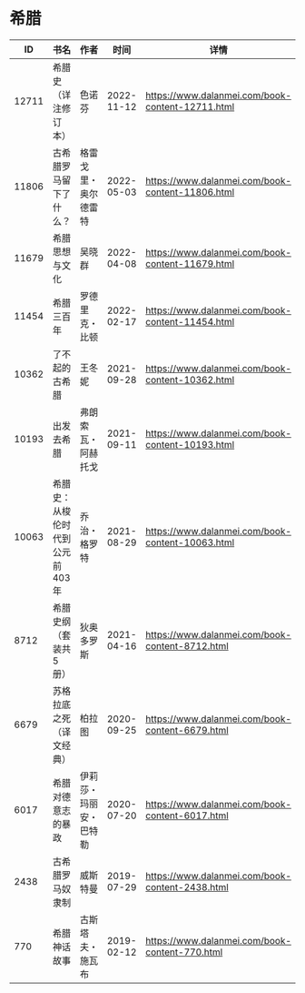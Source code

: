 # 希腊

| ID | 书名 | 作者 | 时间 | 详情 | 下载页面 | EPUB下载链接 | MOBI下载链接 | AZW3下载链接 |
| --- | --- | --- | --- | --- | --- | --- | --- | --- |
| 12711 | 希腊史（详注修订本） | 色诺芬 | 2022-11-12 | https://www.dalanmei.com/book-content-12711.html | https://www.dalanmei.com/download-book-12711.html | http://ct.dalanmei.com/f/31084289-771232098-2e0009 | http://ct.dalanmei.com/f/31084289-771247166-37e4e2 | http://ct.dalanmei.com/f/31084289-771238344-814d2d |
| 11806 | 古希腊罗马留下了什么？ | 格雷戈里・奥尔德雷特 | 2022-05-03 | https://www.dalanmei.com/book-content-11806.html | https://www.dalanmei.com/download-book-11806.html | http://ct.dalanmei.com/f/31084289-577376446-61d3cf | http://ct.dalanmei.com/f/31084289-577383805-5ed721 | http://ct.dalanmei.com/f/31084289-577384258-c96bc9 |
| 11679 | 希腊思想与文化 | 吴晓群 | 2022-04-08 | https://www.dalanmei.com/book-content-11679.html | https://www.dalanmei.com/download-book-11679.html | http://ct.dalanmei.com/f/31084289-570170287-d9579e | http://ct.dalanmei.com/f/31084289-570286997-8da1f4 | http://ct.dalanmei.com/f/31084289-570358502-c50550 |
| 11454 | 希腊三百年 | 罗德里克・比顿 | 2022-02-17 | https://www.dalanmei.com/book-content-11454.html | https://www.dalanmei.com/download-book-11454.html | http://ct.dalanmei.com/f/31084289-570175947-b03839 | http://ct.dalanmei.com/f/31084289-570302314-0bb5f5 | http://ct.dalanmei.com/f/31084289-570371706-aa0fa1 |
| 10362 | 了不起的古希腊 | 王冬妮 | 2021-09-28 | https://www.dalanmei.com/book-content-10362.html | https://www.dalanmei.com/download-book-10362.html | http://ct.dalanmei.com/f/31084289-569464656-c56d2d | http://ct.dalanmei.com/f/31084289-570252177-d6357b | http://ct.dalanmei.com/f/31084289-571411425-bdf040 |
| 10193 | 出发去希腊 | 弗朗索瓦・阿赫托戈 | 2021-09-11 | https://www.dalanmei.com/book-content-10193.html | https://www.dalanmei.com/download-book-10193.html | http://ct.dalanmei.com/f/31084289-569449180-38145b | http://ct.dalanmei.com/f/31084289-570213524-494b08 | http://ct.dalanmei.com/f/31084289-571417622-eaebab |
| 10063 | 希腊史：从梭伦时代到公元前403年 | 乔治・格罗特 | 2021-08-29 | https://www.dalanmei.com/book-content-10063.html | https://www.dalanmei.com/download-book-10063.html | http://ct.dalanmei.com/f/31084289-569452608-c6872a | http://ct.dalanmei.com/f/31084289-570239486-c779ef | http://ct.dalanmei.com/f/31084289-571419560-605aed |
| 8712 | 希腊史纲（套装共5册） | 狄奥多罗斯 | 2021-04-16 | https://www.dalanmei.com/book-content-8712.html | https://www.dalanmei.com/download-book-8712.html | http://ct.dalanmei.com/f/31084289-571713435-3eb215 | http://ct.dalanmei.com/f/31084289-572114435-979925 | http://ct.dalanmei.com/f/31084289-572129637-9fd532 |
| 6679 | 苏格拉底之死（译文经典） | 柏拉图 | 2020-09-25 | https://www.dalanmei.com/book-content-6679.html | https://www.dalanmei.com/download-book-6679.html | http://ct.dalanmei.com/f/31084289-571549471-b85fb9 | http://ct.dalanmei.com/f/31084289-571831578-1354e4 | http://ct.dalanmei.com/f/31084289-572200233-118e41 |
| 6017 | 希腊对德意志的暴政 | 伊莉莎・玛丽安・巴特勒 | 2020-07-20 | https://www.dalanmei.com/book-content-6017.html | https://www.dalanmei.com/download-book-6017.html | http://ct.dalanmei.com/f/31084289-571561089-ad3d50 | http://ct.dalanmei.com/f/31084289-571986920-29785d | http://ct.dalanmei.com/f/31084289-572212141-10e32e |
| 2438 | 古希腊罗马奴隶制 | 威斯特曼 | 2019-07-29 | https://www.dalanmei.com/book-content-2438.html | https://www.dalanmei.com/download-book-2438.html | http://ct.dalanmei.com/f/31084289-571581500-900351 | http://ct.dalanmei.com/f/31084289-571737036-86c0c8 | http://ct.dalanmei.com/f/31084289-571861992-e416d7 |
| 770 | 希腊神话故事 | 古斯塔夫・施瓦布 | 2019-02-12 | https://www.dalanmei.com/book-content-770.html | https://www.dalanmei.com/download-book-770.html | http://ct.dalanmei.com/f/31084289-582937752-dc3eb1 | http://ct.dalanmei.com/f/31084289-582968871-8b0cf4 | http://ct.dalanmei.com/f/31084289-582968455-f4125c |
